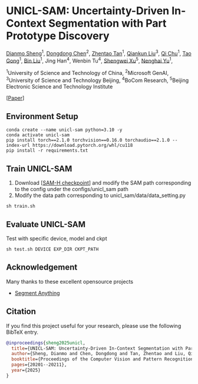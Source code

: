 # UNICL-SAM: Uncertainty-Driven In-Context Segmentation with Part Prototype Discovery
[Dianmo Sheng](https://github.com/ImmortalSdm/)<sup>1</sup>, [Dongdong Chen](https://www.dongdongchen.bid/)<sup>2</sup>, [Zhentao Tan](https://scholar.google.com/citations?user=VCX7itEAAAAJ&hl=zh-CN)<sup>1</sup>, [Qiankun Liu](https://scholar.google.com/citations?user=TNDbzzMAAAAJ&hl=zh-CN)<sup>3</sup>, [Qi Chu](http://staff.ustc.edu.cn/~qchu/)<sup>1</sup>, [Tao Gong](https://scholar.google.com.hk/citations?user=_JhW9D0AAAAJ&hl=zh-CN)<sup>1</sup>, [Bin Liu](https://scholar.google.com/citations?user=kReWULQAAAAJ&hl=en)<sup>1</sup>, Jing Han<sup>4</sup>, Wenbin Tu<sup>4</sup>, [Shengwei Xu](https://openreview.net/profile?id=~Shengwei_Xu1)<sup>5</sup>, [Nenghai Yu](https://scholar.google.com/citations?user=7620QAMAAAAJ&hl=zh-CN)<sup>1</sup>,

<sup>1</sup>University of Science and Technology of China, <sup>2</sup>Microsoft GenAI, <sup>3</sup>University of Science and Technology Beijing, <sup>4</sup>BoCom Research, <sup>5</sup>Beijing Electronic Science and Technology Institute

[[Paper](https://openaccess.thecvf.com/content/CVPR2025/papers/Sheng_UNICL-SAM_Uncertainty-Driven_In-Context_Segmentation_with_Part_Prototype_Discovery_CVPR_2025_paper.pdf)] 

</div>

## Environment Setup
```
conda create --name unicl-sam python=3.10 -y
conda activate unicl-sam
pip install torch==2.1.0 torchvision==0.16.0 torchaudio==2.1.0 --index-url https://download.pytorch.org/whl/cu118
pip install -r requirements.txt
```

## Train UNICL-SAM
1. Download [[SAM-H checkpoint](https://dl.fbaipublicfiles.com/segment_anything/sam_vit_h_4b8939.pth)] and modify the SAM path corresponding to the config under the configs/unicl_sam path
2. Modify the data path corresponding to unicl_sam/data/data_setting.py
```
sh train.sh
```

## Evaluate UNICL-SAM
Test with specific device, model and ckpt
```
sh test.sh DEVICE EXP_DIR CKPT_PATH
```

## Acknowledgement
Many thanks to these excellent opensource projects
* [Segment Anything](https://github.com/facebookresearch/segment-anything)  

## Citation
If you find this project useful for your research, please use the following BibTeX entry.
```bibtex
@inproceedings{sheng2025unicl,
  title={UNICL-SAM: Uncertainty-Driven In-Context Segmentation with Part Prototype Discovery},
  author={Sheng, Dianmo and Chen, Dongdong and Tan, Zhentao and Liu, Qiankun and Chu, Qi and Gong, Tao and Liu, Bin and Han, Jing and Tu, Wenbin and Xu, Shengwei and others},
  booktitle={Proceedings of the Computer Vision and Pattern Recognition Conference},
  pages={20201--20211},
  year={2025}
}
```